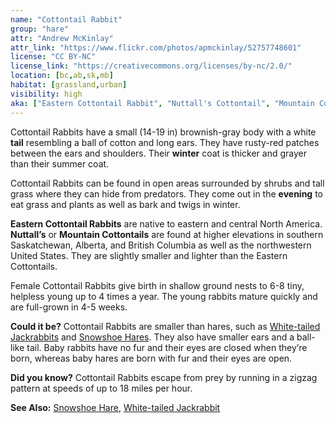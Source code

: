 ```yaml
---
name: "Cottontail Rabbit"
group: "hare"
attr: "Andrew McKinlay"
attr_link: "https://www.flickr.com/photos/apmckinlay/52757748601"
license: "CC BY-NC"
license_link: "https://creativecommons.org/licenses/by-nc/2.0/"
location: [bc,ab,sk,mb]
habitat: [grassland,urban]
visibility: high 
aka: ["Eastern Cottontail Rabbit", "Nuttall's Cottontail", "Mountain Cottontail"]
---
```

Cottontail Rabbits have a small (14-19 in) brownish-gray body with a white **tail** resembling a ball of cotton and long ears. They have rusty-red patches between the ears and shoulders. Their **winter** coat is thicker and grayer than their summer coat.

Cottontail Rabbits can be found in open areas surrounded by shrubs and tall grass where they can hide from predators. They come out in the **evening** to eat grass and plants as well as bark and twigs in winter. 

**Eastern Cottontail Rabbits** are native to eastern and central North America. **Nuttall’s** or **Mountain Cottontails** are found at higher elevations in southern Saskatchewan, Alberta, and British Columbia as well as the northwestern United States. They are slightly smaller and lighter than the Eastern Cottontails.

Female Cottontail Rabbits give birth in shallow ground nests to 6-8 tiny, helpless young up to 4 times a year. The young rabbits mature quickly and are full-grown in 4-5 weeks.

**Could it be?** Cottontail Rabbits are smaller than hares, such as [White-tailed Jackrabbits](/animals/whtjack/) and [Snowshoe Hares](/animals/snowhare/). They also have smaller ears and a ball-like tail. Baby rabbits have no fur and their eyes are closed when they’re born, whereas baby hares are born with fur and their eyes are open.

**Did you know?** Cottontail Rabbits escape from prey by running in a zigzag pattern at speeds of up to 18 miles per hour.

<!-- generated, do not edit -->
**See Also:**
[Snowshoe Hare](/animals/snowhare/),
[White-tailed Jackrabbit](/animals/whtjack/)
